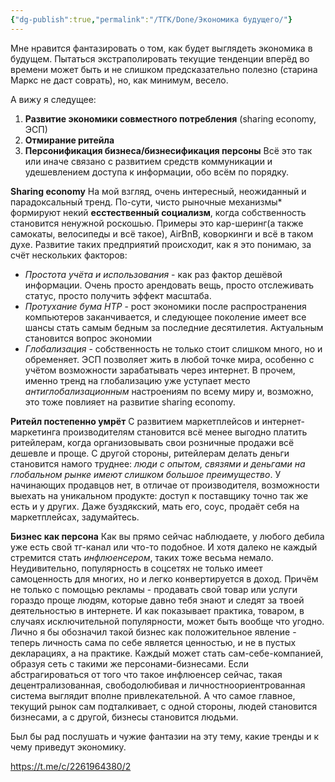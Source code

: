 ```yaml
---
{"dg-publish":true,"permalink":"/ТГК/Done/Экономика будущего/"}
---
```


Мне нравится фантазировать о том, как будет выглядеть экономика в будущем. Пытаться экстраполировать текущие тенденции вперёд во времени может быть и не слишком предсказательно полезно (старина Маркс не даст соврать), но, как минимум, весело. 

А вижу я следущее:
1) **Развитие экономики совместного потребления** (sharing economy, ЭСП)
2) **Отмирание ритейла**
3) **Персонификация бизнеса/бизнесификация персоны**
Всё это так или иначе связано с развитием средств коммуникации и удешевлением доступа к информации, обо всём по порядку.

**Sharing economy** 
На мой взгляд, очень интересный, неожиданный и парадоксальный тренд. По-сути, чисто рыночные механизмы* формируют некий **есстественный социализм**, когда собственность становится ненужной роскошью. Примеры это кар-шеринг(а также самокаты, велосипеды и всё такое), AirBnB, коворкинги и всё в таком духе. Развитие таких предприятий происходит, как я это понимаю, за счёт нескольких факторов:
* *Простота учёта и использования* - как раз фактор дешёвой информации. Очень просто арендовать вещь, просто отслеживать статус, просто получить эффект масштаба.
* *Протухание бума НТР* - рост экономики после распространения компьютеров заканчивается, и следующее поколение имеет все шансы стать самым бедным за последние десятилетия. Актуальным становится вопрос экономии
* *Глобализация* - собственность не только стоит слишком много, но и обременяет. ЭСП позволяет жить в любой точке мира, особенно с учётом возможности зарабатывать через интернет. В прочем, именно тренд на глобализацию уже уступает место *антиглобализационным* настроениям по всему миру и, возможно, это тоже повлияет на развитие sharing economy.

**Ритейл постепенно умрёт**
С развитием маркетплейсов и интернет-маркетинга производителям становится всё менее выгодно платить ритейлерам, когда организовывать свои розничные продажи всё дешевле и проще. С другой стороны, ритейлерам делать деньги становится намого труднее: *люди с опытом, связями и деньгами на глобальном рынке имеют слишком большое преимущество*. У начинающих продавцов нет, в отличае от производителя, возможности выехать на уникальном продукте: доступ к поставщику точно так же есть и у других. Даже буздякский, мать его, соус, продаёт себя на маркетплейсах, задумайтесь.

**Бизнес как персона**
Как вы прямо сейчас наблюдаете, у любого дебила уже есть свой тг-канал или что-то подобное. И хотя далеко не каждый стремится стать *инфлюенсером*, таких тоже весьма немало. Неудивительно, популярность в соцсетях не только имеет самоценность для многих, но и легко конвертируется в доход. Причём не только с помощью рекламы - продавать свой товар или услуги гораздо проще людям, которые давно тебя знают и следят за твоей деятельностью в интернете. И как показывает практика, товаром, в случаях исключительной популярности, может быть вообще что угодно. Лично я бы обозначил такой бизнес как положительное явление - теперь личность сама по себе является ценностью, и не в пустых декларациях, а на практике. Каждый может стать сам-себе-компанией, образуя сеть с такими же персонами-бизнесами. Если абстрагироваться от того что такое инфлюенсер сейчас, такая децентрализованная, свободолюбивая и личностноориентрованная система выглядит вполне привлекательной. А что самое главное, текущий рынок сам подталкивает, с одной стороны, людей становится бизнесами, а с другой, бизнесы становится людьми.

Был бы рад послушать и чужие фантазии на эту тему, какие тренды и к чему приведут экономику.

https://t.me/c/2261964380/2